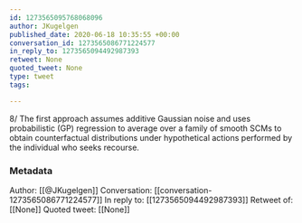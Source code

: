 ```yaml
---
id: 1273565095768068096
author: JKugelgen
published_date: 2020-06-18 10:35:55 +00:00
conversation_id: 1273565086771224577
in_reply_to: 1273565094492987393
retweet: None
quoted_tweet: None
type: tweet
tags:

---
```


8/ The first approach assumes additive Gaussian noise and uses probabilistic (GP) regression to average over a family of smooth SCMs to obtain counterfactual distributions under hypothetical actions performed by the individual who seeks recourse.

### Metadata

Author: [[@JKugelgen]]
Conversation: [[conversation-1273565086771224577]]
In reply to: [[1273565094492987393]]
Retweet of: [[None]]
Quoted tweet: [[None]]
